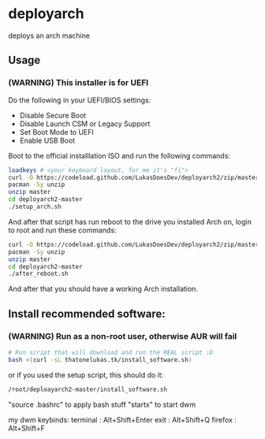# deployarch
deploys an arch machine

## Usage

### (WARNING) This installer is for UEFI

Do the following in your UEFI/BIOS settings:
 - Disable Secure Boot
 - Disable Launch CSM or Legacy Support
 - Set Boot Mode to UEFI
 - Enable USB Boot

Boot to the official installlation ISO and run the following commands:
```sh
loadkeys # <your keyboard layout, for me it's "fi">
curl -O https://codeload.github.com/LukasDoesDev/deployarch2/zip/master
pacman -Sy unzip
unzip master
cd deployarch2-master
./setup_arch.sh
```
And after that script has run reboot to the drive you installed Arch on, login to root and run these commands:
```sh
curl -O https://codeload.github.com/LukasDoesDev/deployarch2/zip/master
pacman -Sy unzip
unzip master
cd deployarch2-master
./after_reboot.sh
```
And after that you should have a working Arch installation.
## Install recommended software:
### (WARNING) Run as a non-root user, otherwise AUR will fail
```sh
# Run script that will download and run the REAL script :D
bash <(curl -sL thatonelukas.tk/install_software.sh)
```
or if you used the setup script, this should do it:
```sh
/root/deploayarch2-master/install_software.sh
```
"source .bashrc" to apply bash stuff
"startx" to start dwm

my dwm keybinds:
terminal : Alt+Shift+Enter
exit     : Alt+Shift+Q
firefox   : Alt+Shift+F
